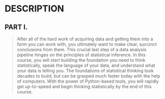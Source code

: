 # DESCRIPTION
## PART I.
> After all of the hard work of acquiring data and getting them into a form you can work with, you ultimately want to make clear, succinct conclusions from them. 
> This crucial last step of a data analysis pipeline hinges on the principles of statistical inference. 
> In this course, you will start building the foundation you need to think statistically, speak the language of your data, and understand what your data is telling you. 
> The foundations of statistical thinking took decades to build, but can be grasped much faster today with the help of computers. 
> With the power of Python-based tools, you will rapidly get up-to-speed and begin thinking statistically by the end of this course.
